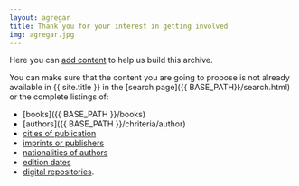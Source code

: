 ```yaml
---
layout: agregar
title: Thank you for your interest in getting involved
img: agregar.jpg
---
```

 
Here you can [add content](https://form.jotform.com/211904785426056) to help us build this archive.

You can make sure that the content you are going to propose is not already available in {{ site.title }} in the [search page]({{ BASE_PATH}}/search.html) or the complete listings of:
  - [books]({{ BASE_PATH }}/books)
  - [authors]({{ BASE_PATH }}/chriteria/author)
  - [cities of publication]({{BASE_PATH}}/criteria/city)
  - [imprints or publishers]({{BASE_PATH}}/criteria/publisher)
  - [nationalities of authors]({{BASE_PATH}}/criteria/nationality)
  - [edition dates]({{BASE_PATH}}/criteria/edition)
  - [digital repositories]({{BASE_PATH}}/criteria/repository).